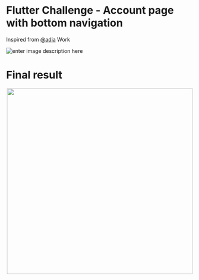# Flutter Challenge - Account page with bottom navigation
Inspired from [@adia](https://dribbble.com/adiana) Work  

![enter image description here](https://cdn.dribbble.com/users/2643275/screenshots/9240242/media/72f074c536c9b399ac27076596ee0344.jpg)

# Final result 
<center>
<img src="https://drive.google.com/uc?export=download&id=1_yMQ8AjC7jNTGq-JaqgnecKVEydgKVrV" height="500" />
<center>
